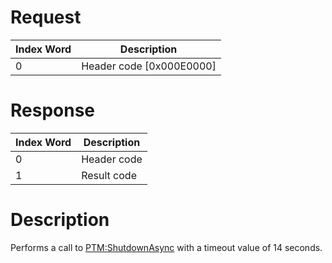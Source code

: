 # Request

| Index Word | Description                |
|------------|----------------------------|
| 0          | Header code \[0x000E0000\] |

# Response

| Index Word | Description |
|------------|-------------|
| 0          | Header code |
| 1          | Result code |

# Description

Performs a call to [PTM:ShutdownAsync](PTM:ShutdownAsync "wikilink")
with a timeout value of 14 seconds.